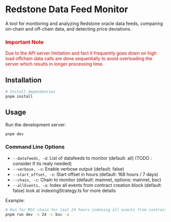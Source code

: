 # Redstone Data Feed Monitor

A tool for monitoring and analyzing Redstone oracle data feeds, comparing on-chain and off-chain data, and detecting price deviations.

### <span style="color: red;">Important Note</span>

<span style="color: red;"> Due to the API server limitation and fact it frequently goes down on high load
offchain data calls are done sequentially to avoid overloading the server which results in longer processing time.</span>

## Installation

```bash
# Install dependencies
pnpm install
```

## Usage

Run the development server:

```bash
pnpm dev
```

### Command Line Options

- `--datafeeds, -d`: List of datafeeds to monitor (default: all) (TODO : consider if its realy needed)
- `--verbose, -v`: Enable verbose output (default: false)
- `--start_offset, -s`: Start offset in hours (default: 168 hours / 7 days)
- `--chain, -c`: Chain to monitor (default: mainnet, options: mainnet, bsc)
- `--allEvents, -a`: Index all events from contract creation block (default: false) look at indexingStrategy.ts for more details

Example:

```bash
# Run for BSC chain for last 24 hours indexing all events from contract creation block
pnpm run dev -s 24 -c bsc -a

```
